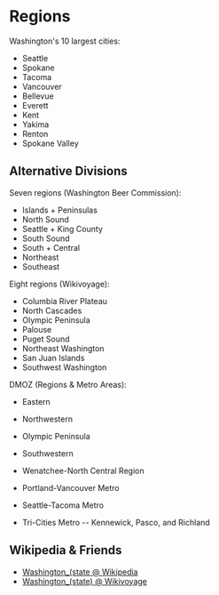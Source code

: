 
# Regions

Washington's 10  largest cities:

- Seattle
- Spokane
- Tacoma
- Vancouver
- Bellevue
- Everett
- Kent
- Yakima
- Renton
- Spokane Valley



## Alternative Divisions

Seven regions (Washington Beer Commission):

- Islands + Peninsulas
- North Sound
- Seattle + King County
- South Sound
- South + Central
- Northeast
- Southeast 

Eight regions (Wikivoyage):

- Columbia River Plateau
- North Cascades
- Olympic Peninsula
- Palouse
- Puget Sound
- Northeast Washington
- San Juan Islands
- Southwest Washington

DMOZ (Regions & Metro Areas):

- Eastern
- Northwestern
- Olympic Peninsula
- Southwestern
- Wenatchee-North Central Region

- Portland-Vancouver Metro
- Seattle-Tacoma Metro
- Tri-Cities Metro      -- Kennewick, Pasco, and Richland





## Wikipedia & Friends

- [Washington_(state @ Wikipedia](http://en.wikipedia.org/wiki/Washington_(state))
- [Washington_(state) @ Wikivoyage](http://en.wikivoyage.org/wiki/Washington_(state))

